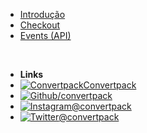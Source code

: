 - [Introdução](/)
- [Checkout](checkout)
- [Events (API)](events)


<br/>

- **Links**
- [![Convertpack](https://convertpack.io/assets/favicon/16x16.png)Convertpack](https://app.convertpack.io/)
- [![Github](https://icongr.am/simple/github.svg?size=16&colored=true)/convertpack](https://github.com/convertpack)
- [![Instagram](https://icongr.am/simple/instagram.svg?size=16&colored=true)@convertpack](https://instagram.com/convertpack)
- [![Twitter](https://icongram.jgog.in/simple/twitter.svg?colored&size=16)@convertpack](http://twitter.com/convertpack)
